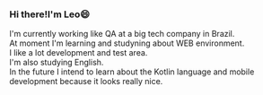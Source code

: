 ### 
<h3>Hi there!I'm Leo😄</h3>
I'm currently working like QA at a big tech company in Brazil.<br>
At moment I'm learning and studyning about WEB environment.<br> I like a lot development and test area.<br> I'm also studying English.<br>
In the future I intend to learn about the Kotlin language and mobile development because it looks really nice.

<!--
**leonardoraupp/LeonardoRaupp** is a ✨ _special_ ✨ repository because its `README.md` (this file) appears on your GitHub profile.

Here are some ideas to get you started:

- 🔭 I’m currently working on ...
- 🌱 I’m currently learning ...
- 👯 I’m looking to collaborate on ...
- 🤔 I’m looking for help with ...
- 💬 Ask me about ...
- 📫 How to reach me: ...
- 😄 Pronouns: ...
- ⚡ Fun fact: ...
-->








